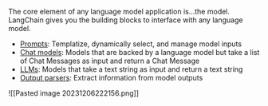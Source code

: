The core element of any language model application is...the model. LangChain gives you the building blocks to interface with any language model.

- [Prompts](https://python.langchain.com/docs/modules/model_io/prompts/): Templatize, dynamically select, and manage model inputs
- [Chat models](https://python.langchain.com/docs/modules/model_io/chat/): Models that are backed by a language model but take a list of Chat Messages as input and return a Chat Message
- [LLMs](https://python.langchain.com/docs/modules/model_io/llms/): Models that take a text string as input and return a text string
- [Output parsers](https://python.langchain.com/docs/modules/model_io/output_parsers/): Extract information from model outputs

![[Pasted image 20231206222156.png]]


